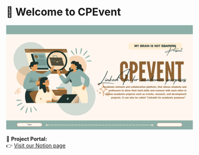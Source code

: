 # 🎉 Welcome to CPEvent

![CPEvent](https://raw.githubusercontent.com/SE-TEAM-66/.github/refs/heads/main/profile/CPEvent-2.png)

📌 **Project Portal:**  
👉 [Visit our Notion page](https://literate-asiago-baf.notion.site/261361-Project-Portal-CPEvent-720603a244b44a0084fd360de15e5a5e)

